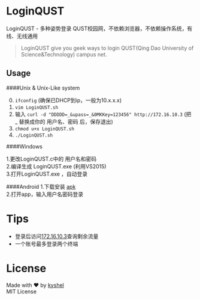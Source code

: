 # LoginQUST
LoginQUST - 多种姿势登录 QUST校园网，不依赖浏览器，不依赖操作系统，有线、无线通用
>LoginQUST give you geek ways to login QUST(Qing Dao University of Science&Technology) campus net.

## Usage

####Unix & Unix-Like system

0. `ifconfig` (确保已DHCP到ip，一般为10.x.x.x)  
1.  `vim LoginQUST.sh`  
2.  输入 `curl -d "DDDDD=_&upass=_&0MKKey=123456" http://172.16.10.3` (把 _ 替换成你的 用户名、密码 后，保存退出)  
3.  `chmod u+x LoginQUST.sh`  
4.  `./LoginQUST.sh`   


####Windows

1.更改LoginQUST.c中的 用户名和密码  
2.编译生成 LoginQUST.exe  (利用VS2015)  
3.打开LoginQUST.exe ，自动登录  

####Android
1.下载安装 [apk](http://nic.qust.edu.cn/system/_content/download.jsp?urltype=news.DownloadAttachUrl&owner=967955788&wbfileid=253215)  
2.打开app，输入用户名密码登录

# Tips
- 登录后访问[172.16.10.3](172.16.10.3)查询剩余流量  
- 一个账号最多登录两个终端


# License
Made with ❤ by [kyshel](github.com/kyshel)  
MIT License

